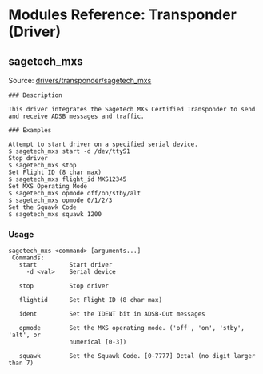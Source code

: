 # Modules Reference: Transponder (Driver)
## sagetech_mxs
Source: [drivers/transponder/sagetech_mxs](https://github.com/PX4/PX4-Autopilot/tree/release/1.15/src/drivers/transponder/sagetech_mxs)


	### Description

	This driver integrates the Sagetech MXS Certified Transponder to send and receive ADSB messages and traffic.

	### Examples

	Attempt to start driver on a specified serial device.
	$ sagetech_mxs start -d /dev/ttyS1
	Stop driver
	$ sagetech_mxs stop
	Set Flight ID (8 char max)
	$ sagetech_mxs flight_id MXS12345
	Set MXS Operating Mode
	$ sagetech_mxs opmode off/on/stby/alt
	$ sagetech_mxs opmode 0/1/2/3
	Set the Squawk Code
	$ sagetech_mxs squawk 1200
	
<a id="sagetech_mxs_usage"></a>
### Usage
```
sagetech_mxs <command> [arguments...]
 Commands:
   start         Start driver
     -d <val>    Serial device

   stop          Stop driver

   flightid      Set Flight ID (8 char max)

   ident         Set the IDENT bit in ADSB-Out messages

   opmode        Set the MXS operating mode. ('off', 'on', 'stby', 'alt', or
                 numerical [0-3])

   squawk        Set the Squawk Code. [0-7777] Octal (no digit larger than 7)
```

